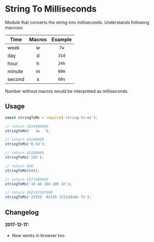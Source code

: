 # String To Milliseconds

Module that converts the string into milliseconds. Understands following macross:

| Time | Macros | Example |
| ------ | :------: | :------: |
| week | w | `7w` |
| day | d | `31d` |
| hour | h | `24h` |
| minute | m | `60m` |
| second | s | `60s` |

Number without macros would be interpreted as milliseconds.

## Usage
```javascript
const stringToMs = require('string-to-ms');

// return 1814400000
stringToMs('  3w  ');

// return 43200000
stringToMs('0.5d');

// return 43200000
stringToMs('12h');

// return 600
stringToMs(600);

// return 1371600000
stringToMs('1d 4d 10d 20h 1h');

// return 202147207000
stringToMs('2335d  0112h 12112dsds 7s');
```

## Changelog 
#### 2017-12-17:
- Now works in browser too
